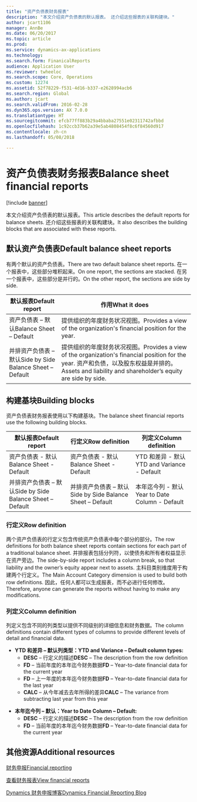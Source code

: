 ```yaml
---
title: "资产负债表财务报表"
description: "本文介绍资产负债表的默认报表。 还介绍这些报表的关联构建块。"
author: jcart1106
manager: AnnBe
ms.date: 06/20/2017
ms.topic: article
ms.prod: 
ms.service: dynamics-ax-applications
ms.technology: 
ms.search.form: FinanicalReports
audience: Application User
ms.reviewer: twheeloc
ms.search.scope: Core, Operations
ms.custom: 12274
ms.assetid: 52f78229-f531-4d16-b337-e2628994acb6
ms.search.region: Global
ms.author: jcart
ms.search.validFrom: 2016-02-28
ms.dyn365.ops.version: AX 7.0.0
ms.translationtype: HT
ms.sourcegitcommit: efcb77ff883b29a4bbaba27551e02311742afbbd
ms.openlocfilehash: 1c92ccb37b62a39e5ab4808454f8c6f84560d917
ms.contentlocale: zh-cn
ms.lasthandoff: 05/08/2018

---
```


# <a name="balance-sheet-financial-reports"></a><span data-ttu-id="9e3c9-104">资产负债表财务报表</span><span class="sxs-lookup"><span data-stu-id="9e3c9-104">Balance sheet financial reports</span></span>

[!include [banner](../includes/banner.md)]

<span data-ttu-id="9e3c9-105">本文介绍资产负债表的默认报表。</span><span class="sxs-lookup"><span data-stu-id="9e3c9-105">This article describes the default reports for balance sheets.</span></span> <span data-ttu-id="9e3c9-106">还介绍这些报表的关联构建块。</span><span class="sxs-lookup"><span data-stu-id="9e3c9-106">It also describes the building blocks that are associated with these reports.</span></span> 

<a name="default-balance-sheet-reports"></a><span data-ttu-id="9e3c9-107">默认资产负债表</span><span class="sxs-lookup"><span data-stu-id="9e3c9-107">Default balance sheet reports</span></span>
-----------------------------

<span data-ttu-id="9e3c9-108">有两个默认的资产负债表。</span><span class="sxs-lookup"><span data-stu-id="9e3c9-108">There are two default balance sheet reports.</span></span> <span data-ttu-id="9e3c9-109">在一个报表中，这些部分堆积起来。</span><span class="sxs-lookup"><span data-stu-id="9e3c9-109">On one report, the sections are stacked.</span></span> <span data-ttu-id="9e3c9-110">在另一个报表中，这些部分是并行的。</span><span class="sxs-lookup"><span data-stu-id="9e3c9-110">On the other report, the sections are side by side.</span></span>

| <span data-ttu-id="9e3c9-111">默认报表</span><span class="sxs-lookup"><span data-stu-id="9e3c9-111">Default report</span></span>                       | <span data-ttu-id="9e3c9-112">作用</span><span class="sxs-lookup"><span data-stu-id="9e3c9-112">What it does</span></span>                                                                                                                           |
|--------------------------------------|----------------------------------------------------------------------------------------------------------------------------------------|
| <span data-ttu-id="9e3c9-113">资产负债表 – 默认</span><span class="sxs-lookup"><span data-stu-id="9e3c9-113">Balance Sheet – Default</span></span>              | <span data-ttu-id="9e3c9-114">提供组织的年度财务状况视图。</span><span class="sxs-lookup"><span data-stu-id="9e3c9-114">Provides a view of the organization's financial position for the year.</span></span>                                                                 |
| <span data-ttu-id="9e3c9-115">并排资产负债表 – 默认</span><span class="sxs-lookup"><span data-stu-id="9e3c9-115">Side by Side Balance Sheet – Default</span></span> | <span data-ttu-id="9e3c9-116">提供组织的年度财务状况视图。</span><span class="sxs-lookup"><span data-stu-id="9e3c9-116">Provides a view of the organization's financial position for the year.</span></span> <span data-ttu-id="9e3c9-117">资产和负债，以及股东权益是并排的。</span><span class="sxs-lookup"><span data-stu-id="9e3c9-117">Assets and liability and shareholder’s equity are side by side.</span></span> |

## <a name="building-blocks"></a><span data-ttu-id="9e3c9-118">构建基块</span><span class="sxs-lookup"><span data-stu-id="9e3c9-118">Building blocks</span></span>
<span data-ttu-id="9e3c9-119">资产负债表财务报表使用以下构建基块。</span><span class="sxs-lookup"><span data-stu-id="9e3c9-119">The balance sheet financial reports use the following building blocks.</span></span>

| <span data-ttu-id="9e3c9-120">默认报表</span><span class="sxs-lookup"><span data-stu-id="9e3c9-120">Default report</span></span>                       | <span data-ttu-id="9e3c9-121">行定义</span><span class="sxs-lookup"><span data-stu-id="9e3c9-121">Row definition</span></span>                       | <span data-ttu-id="9e3c9-122">列定义</span><span class="sxs-lookup"><span data-stu-id="9e3c9-122">Column definition</span></span>             |
|--------------------------------------|--------------------------------------|-------------------------------|
| <span data-ttu-id="9e3c9-123">资产负债表 - 默认</span><span class="sxs-lookup"><span data-stu-id="9e3c9-123">Balance Sheet - Default</span></span>              | <span data-ttu-id="9e3c9-124">资产负债表 - 默认</span><span class="sxs-lookup"><span data-stu-id="9e3c9-124">Balance Sheet - Default</span></span>              | <span data-ttu-id="9e3c9-125">YTD 和差异 - 默认</span><span class="sxs-lookup"><span data-stu-id="9e3c9-125">YTD and Variance - Default</span></span>    |
| <span data-ttu-id="9e3c9-126">并排资产负债表 – 默认</span><span class="sxs-lookup"><span data-stu-id="9e3c9-126">Side by Side Balance Sheet – Default</span></span> | <span data-ttu-id="9e3c9-127">并排资产负债表 – 默认</span><span class="sxs-lookup"><span data-stu-id="9e3c9-127">Side by Side Balance Sheet – Default</span></span> | <span data-ttu-id="9e3c9-128">本年迄今列 - 默认</span><span class="sxs-lookup"><span data-stu-id="9e3c9-128">Year to Date Column - Default</span></span> |

### <a name="row-definition"></a><span data-ttu-id="9e3c9-129">行定义</span><span class="sxs-lookup"><span data-stu-id="9e3c9-129">Row definition</span></span>

<span data-ttu-id="9e3c9-130">两个资产负债表的行定义包含传统资产负债表中每个部分的部分。</span><span class="sxs-lookup"><span data-stu-id="9e3c9-130">The row definitions for both balance sheet reports contain sections for each part of a traditional balance sheet.</span></span> <span data-ttu-id="9e3c9-131">并排报表包括分列符，以使债务和所有者权益显示在资产旁边。</span><span class="sxs-lookup"><span data-stu-id="9e3c9-131">The side-by-side report includes a column break, so that liability and the owner’s equity appear next to assets.</span></span> <span data-ttu-id="9e3c9-132">主科目类别维度用于构建两个行定义。</span><span class="sxs-lookup"><span data-stu-id="9e3c9-132">The Main Account Category dimension is used to build both row definitions.</span></span> <span data-ttu-id="9e3c9-133">因此，任何人都可以生成报表，而不必进行任何修改。</span><span class="sxs-lookup"><span data-stu-id="9e3c9-133">Therefore, anyone can generate the reports without having to make any modifications.</span></span>

### <a name="column-definition"></a><span data-ttu-id="9e3c9-134">列定义</span><span class="sxs-lookup"><span data-stu-id="9e3c9-134">Column definition</span></span>

<span data-ttu-id="9e3c9-135">列定义包含不同的列类型以提供不同级别的详细信息和财务数据。</span><span class="sxs-lookup"><span data-stu-id="9e3c9-135">The column definitions contain different types of columns to provide different levels of detail and financial data.</span></span>

-   <span data-ttu-id="9e3c9-136">**YTD 和差异 – 默认列类型：**</span><span class="sxs-lookup"><span data-stu-id="9e3c9-136">**YTD and Variance – Default column types:**</span></span>
    -   <span data-ttu-id="9e3c9-137">**DESC** – 行定义的描述</span><span class="sxs-lookup"><span data-stu-id="9e3c9-137">**DESC** – The description from the row definition</span></span>
    -   <span data-ttu-id="9e3c9-138">**FD** – 当前年度的本年迄今财务数据</span><span class="sxs-lookup"><span data-stu-id="9e3c9-138">**FD** – Year-to-date financial data for the current year</span></span>
    -   <span data-ttu-id="9e3c9-139">**FD** – 上一年度的本年迄今财务数据</span><span class="sxs-lookup"><span data-stu-id="9e3c9-139">**FD** – Year-to-date financial data for the last year</span></span>
    -   <span data-ttu-id="9e3c9-140">**CALC** – 从今年减去去年所得的差异</span><span class="sxs-lookup"><span data-stu-id="9e3c9-140">**CALC** – The variance from subtracting last year from this year</span></span>

<!-- -->

-   <span data-ttu-id="9e3c9-141">**本年迄今列 – 默认：**</span><span class="sxs-lookup"><span data-stu-id="9e3c9-141">**Year to Date Column – Default:**</span></span>
    -   <span data-ttu-id="9e3c9-142">**DESC** – 行定义的描述</span><span class="sxs-lookup"><span data-stu-id="9e3c9-142">**DESC** – The description from the row definition</span></span>
    -   <span data-ttu-id="9e3c9-143">**FD** – 当前年度的本年迄今财务数据</span><span class="sxs-lookup"><span data-stu-id="9e3c9-143">**FD** – Year-to-date financial data for the current year</span></span>



<a name="additional-resources"></a><span data-ttu-id="9e3c9-144">其他资源</span><span class="sxs-lookup"><span data-stu-id="9e3c9-144">Additional resources</span></span>
--------

[<span data-ttu-id="9e3c9-145">财务申报</span><span class="sxs-lookup"><span data-stu-id="9e3c9-145">Financial reporting</span></span>](financial-reporting-getting-started.md)

[<span data-ttu-id="9e3c9-146">查看财务报表</span><span class="sxs-lookup"><span data-stu-id="9e3c9-146">View financial reports</span></span>](view-financial-reports.md)

[<span data-ttu-id="9e3c9-147">Dynamics 财务申报博客</span><span class="sxs-lookup"><span data-stu-id="9e3c9-147">Dynamics Financial Reporting Blog</span></span>](http://blogs.msdn.com/b/dynamics_financial_reporting/)




